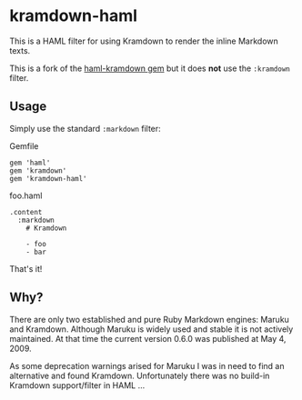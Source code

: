 # kramdown-haml

This is a HAML filter for using Kramdown to render the inline Markdown texts.

This is a fork of the [haml-kramdown gem](https://github.com/blindgaenger/kramdown-haml) but it does **not** use the `:kramdown` filter.

## Usage

Simply use the standard  `:markdown` filter:

Gemfile

    gem 'haml'
    gem 'kramdown'
    gem 'kramdown-haml'

foo.haml

    .content
      :markdown
        # Kramdown

        - foo
        - bar

That's it!

## Why?

There are only two established and pure Ruby Markdown engines: Maruku and
Kramdown. Although Maruku is widely used and stable it is not actively
maintained. At that time the current version 0.6.0 was published at May 4, 2009.

As some deprecation warnings arised for Maruku I was in need to find an
alternative and found Kramdown. Unfortunately there was no build-in Kramdown
support/filter in HAML ...
